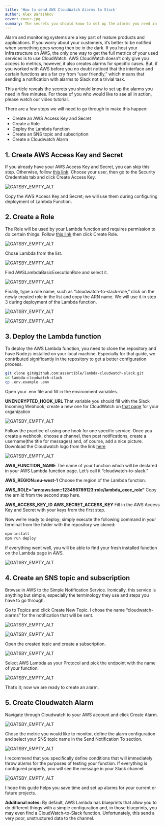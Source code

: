 ```yaml
---
title: 'How to send AWS CloudWatch Alarms to Slack'
author: Alex Barashkov
cover: cover.jpg
summary: The secrets you should know to set up the alarms you need in five minutes with AWS CloudWatch.
---
```


Alarm and monitoring systems are a key part of mature products and applications. If you worry about your customers, it’s better to be notified when something goes wrong then be in the dark. If you host your infrastructure on AWS, the only one way to get the full metrics of your used services is to use CloudWatch. AWS CloudWatch doesn’t only give you access to metrics, however, it also creates alarms for specific cases. But, if you worked with AWS before you no doubt noticed that the interface and certain functions are a far cry from “user friendly,” which means that sending a notification with alarms to Slack not a trivial task.

This article reveals the secrets you should know to set up the alarms you need in five minutes. For those of you who would like to see all in action, please watch our video tutorial.

There are a few steps we will need to go through to make this happen:

- Create an AWS Access Key and Secret
- Create a Role
- Deploy the Lambda function
- Create an SNS topic and subscription
- Create a Cloudwatch Alarm

## 1. Create AWS Access Key and Secret

If you already have your AWS Access Key and Secret, you can skip this step. Otherwise, follow [this link](https://console.aws.amazon.com/iam/home#/users). Choose your user, then go to the Security Credentials tab and click Create Access Key.

![GATSBY_EMPTY_ALT](alarms1.png)

Copy the AWS Access Key and Secret; we will use them during configuring deployment of Lambda Function.

## 2. Create a Role

The Role will be used by your Lambda function and requires permission to do certain things.
Follow [this link](https://console.aws.amazon.com/iam/home?region=eu-west-1#/roles) then click Create Role.

![GATSBY_EMPTY_ALT](alarms2.png)

Chose Lambda from the list.

![GATSBY_EMPTY_ALT](alarms3.png)

Find AWSLambdaBasicExecutionRole and select it.

![GATSBY_EMPTY_ALT](alarms4.png)

Finally, type a role name, such as “cloudwatch-to-slack-role,” click on the newly created role in the list and copy the ARN name. We will use it in step 3 during deployment of the Lambda function.

![GATSBY_EMPTY_ALT](alarms5.png)

![GATSBY_EMPTY_ALT](alarms6.png)

## 3. Deploy the Lambda function

To deploy the AWS Lambda function, you need to clone the repository and have Node.js installed on your local machine. Especially for that guide, we contributed significantly in the repository to get a better configuration process.

```bash
git clone git@github.com:assertible/lambda-cloudwatch-slack.git
cd lambda-cloudwatch-slack
cp .env.example .env
```

Open your .env file and fill in the environment variables.

**UNENCRYPTED_HOOK_URL**
That variable you should fill with the Slack Incoming Webhook; create a new one for CloudWatch on [that page](https://slack.com/apps/A0F7XDUAZ-incoming-webhooks) for your organization

![GATSBY_EMPTY_ALT](alarms7.png)

Follow the practice of using one hook for one specific service. Once you create a webhook, choose a channel, then post notifications, create a username(the title for messages) and, of course, add a nice picture. Download the Cloudwatch logo from the link [here](https://user-images.githubusercontent.com/2697570/46758481-30917080-cccd-11e8-966b-9a2813ff1e8a.png)

![GATSBY_EMPTY_ALT](alarms8.png)

**AWS_FUNCTION_NAME**
The name of your function which will be declared in your AWS Lambda function page. Let’s call it “cloudwatch-to-slack.”

**AWS_REGION=eu-west-1**
Choose the region of the Lambda function.

**AWS_ROLE=”arn:aws:iam::123456789123:role/lambda_exec_role”**
Copy the arn id from the second step here.

**AWS_ACCESS_KEY_ID**
**AWS_SECRET_ACCESS_KEY**
Fill in the AWS Access Key and Secret with your keys from the first step.

Now we’re ready to deploy; simply execute the following command in your terminal from the folder with the repository we cloned:

```bash
npm install
npm run deploy
```

If everything went well, you will be able to find your fresh installed function on the Lambda page in AWS.

![GATSBY_EMPTY_ALT](alarms9.png)

## 4. Create an SNS topic and subscription

Browse in AWS to the Simple Notification Service. Ironically, this service is anything but simple, especially the terminology they use and steps you have to go through.

Go to Topics and click Create New Topic. I chose the name “cloudwatch-alarms” for the notification that will be sent.

![GATSBY_EMPTY_ALT](alarms10.png)

![GATSBY_EMPTY_ALT](alarms11.png)

Open the created topic and create a subscription.

![GATSBY_EMPTY_ALT](alarms12.png)

Select AWS Lambda as your Protocol and pick the endpoint with the name of your function.

![GATSBY_EMPTY_ALT](alarms13.png)

That’s it; now we are ready to create an alarm.

## 5. Create Cloudwatch Alarm

Navigate through Cloudwatch to your AWS account and click Create Alarm.

![GATSBY_EMPTY_ALT](alarms14.png)

Chose the metric you would like to monitor, define the alarm configuration and select your SNS topic name in the Send Notification To section.

![GATSBY_EMPTY_ALT](alarms15.png)

I recommend that you specifically define conditions that will immediately throw alarms for the purposes of testing your function. If everything is configured properly, you will see the message in your Slack channel.

![GATSBY_EMPTY_ALT](alarms16.png)

I hope this guide helps you save time and set up alarms for your current or future projects.

**Additional notes:**
By default, AWS Lambda has blueprints that allow you to do different things with a simple configuration and, in those blueprints, you may even find a CloudWatch-to-Slack function. Unfortunately, this send a very poor, unstructured data to the channel.
